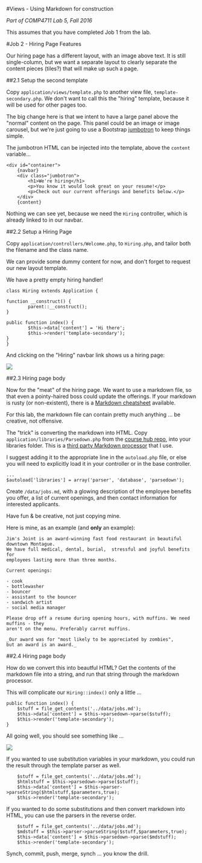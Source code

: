 #Views - Using Markdown for construction

_Part of COMP4711 Lab 5, Fall 2016_

<div class="alert alert-info">
This assumes that you have completed Job 1 from the lab.
</div>

#Job 2 - Hiring Page Features

Our hiring page has a different layout, with an image above text.
It is still single-column, but we want a separate layout to clearly
separate the content pieces (tiles?) that will make up such a page.

##2.1 Setup the second template

Copy <code>application/views/template.php</code> to another view file,
<code>template-secondary.php</code>. We don't want to call this the
"hiring" template, because it will be used for other pages too.

The big change here is that we intent to have a large panel 
above the "normal" content on the page. 
This panel could be an image or image carousel, but we're just
going to use a Bootstrap [jumbotron](http://getbootstrap.com/components/#jumbotron) 
to keep things simple.

The jumbotron HTML can be injected into the template, above the <code>content</code>
variable...

    <div id="container">
        {navbar}
        <div class="jumbotron">
            <h1>We're hiring</h1>
            <p>You know it would look great on your resume!</p>
            <p>Check out our current offerings and benefits below.</p>
        </div>
        {content}


Nothing we can see yet, because we need the <code>Hiring</code>
controller, which is already linked to in our navbar.

##2.2 Setup a Hiring Page

Copy <code>application/controllers/Welcome.php</code>, to
<code>Hiring.php</code>, and tailor both the filename
and the class name. 

We can provide some dummy content for now, and 
don't forget to request our new layout template.

We have a pretty empty hiring handler!

    class Hiring extends Application {

	function __construct() {
            parent::__construct();
	}
	
	public function index() {
            $this->data['content'] = 'Hi there';
            $this->render('template-secondary'); 
	}
    }

And clicking on the "Hiring" navbar link shows us a hiring page:

<img class="scale" src="/pix/tutorials/5/61.png" />

##2.3 Hiring page body

Now for the "meat" of the hiring page.
We want to use a markdown file, so that even a pointy-haired boss could
update the offerings. If your markdown is rusty (or non-existent),
there is a [Markdown cheatsheet](https://github.com/adam-p/markdown-here/wiki/Markdown-Cheatsheet)
available.

For this lab, the markdown file can contain pretty much anything ... 
be creative, not offensive.

The "trick" is converting the markdown into HTML.
Copy <code>application/libraries/Parsedown.php</code> from the
[course hub repo](https://github.com/jedi-academy/learn-4711), 
into your libraries folder.
This is a [third party Markdown processor](http://parsedown.org/) 
that I use.

I suggest adding it to the appropriate line in the <code>autoload.php</code>
file, or else you will need to explicitly load it in your controller or in the base
controller.

    ...
    $autoload['libraries'] = array('parser', 'database', 'parsedown');

Create <code>/data/jobs.md</code>, with a glowing description of the employee
benefits you offer, a list of current openings, and then contact information
for interested applicants.

Have fun & be creative, not just copying mine.

Here is mine, as an example (and **only** an example):

    Jim's Joint is an award-winning fast food restaurant in beautiful downtown Montague.
    We have full medical, dental, burial,  stressful and joyful benefits for 
    employees lasting more than three months.

    Current openings:

    - cook
    - bottlewasher
    - bouncer
    - assistant to the bouncer
    - sandwich artist
    - social media manager

    Please drop off a resume during opening hours, with muffins. We need muffins - they
    aren't on the menu. Preferably carrot muffins.

    _Our award was for "most likely to be appreciated by zombies",
    but an award is an award._

##2.4 Hiring page body

How do we convert this into beautful HTML? Get the contents
of the markdown file into a string, and run that string
through the markdown processor.

This will complicate our <code>Hiring::index()</code> only a little ...

    public function index() {
        $stuff = file_get_contents('../data/jobs.md');
        $this->data['content'] = $this->parsedown->parse($stuff);
        $this->render('template-secondary'); 
    }

All going well, you should see something like ...

<img class="scale" src="/pix/tutorials/5/62.png" />

If you wanted to use substitution variables in your markdown, you could
run the result through the template parser as well.

        $stuff = file_get_contents('../data/jobs.md');
        $htmlstuff = $this->parsedown->parse($stuff);
        $this->data['content'] = $this->parser->parseString($htmlstuff,$parameters,true);
        $this->render('template-secondary'); 

If you wanted to do some substitutions and then convert markdown into
HTML, you can use the parsers in the reverse order.

        $stuff = file_get_contents('../data/jobs.md');
        $mdstuff = $this->parser->parseString($stuff,$parameters,true);
        $this->data['content'] = $this->parsedown->parse($mdstuff);
        $this->render('template-secondary'); 

<div class="alert alert-info">
Synch, commit, push, merge, synch ... you know the drill.
</div>

